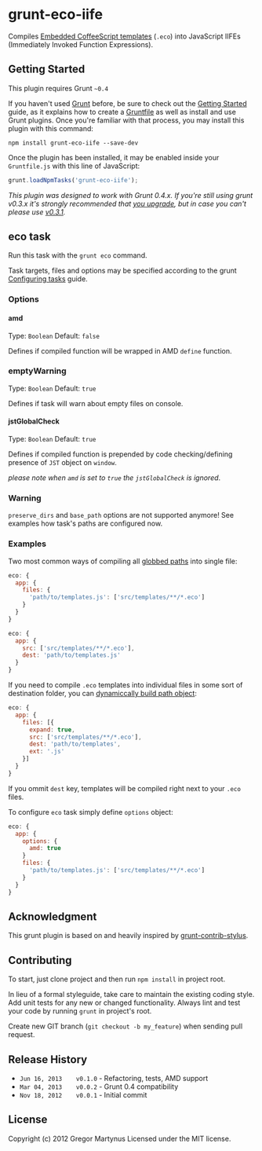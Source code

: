# grunt-eco-iife

Compiles [Embedded CoffeeScript templates](https://github.com/sstephenson/eco) (`.eco`) into JavaScript IIFEs (Immediately Invoked Function Expressions).

## Getting Started

This plugin requires Grunt `~0.4`

If you haven't used [Grunt](http://gruntjs.com/) before, be sure to check out the [Getting Started](http://gruntjs.com/getting-started) guide, as it explains how to create a [Gruntfile](http://gruntjs.com/sample-gruntfile) as well as install and use Grunt plugins. Once you're familiar with that process, you may install this plugin with this command:

```shell
npm install grunt-eco-iife --save-dev
```

Once the plugin has been installed, it may be enabled inside your `Gruntfile.js` with this line of JavaScript:

```js
grunt.loadNpmTasks('grunt-eco-iife');
```

*This plugin was designed to work with Grunt 0.4.x. If you're still using grunt v0.3.x it's strongly recommended that [you upgrade](http://gruntjs.com/upgrading-from-0.3-to-0.4), but in case you can't please use [v0.3.1](https://github.com/gruntjs/grunt-contrib-stylus/tree/grunt-0.3-stable).*

## eco task

Run this task with the `grunt eco` command.

Task targets, files and options may be specified according to the grunt [Configuring tasks](http://gruntjs.com/configuring-tasks) guide.

### Options

#### amd
Type: `Boolean`
Default: `false`

Defines if compiled function will be wrapped in AMD `define` function.

### emptyWarning

Type: `Boolean`
Default: `true`

Defines if task will warn about empty files on console.

#### jstGlobalCheck

Type: `Boolean`
Default: `true`

Defines if compiled function is prepended by code checking/defining presence of `JST` object on `window`.

*please note when `amd` is set to `true` the `jstGlobalCheck` is ignored*.

### Warning

`preserve_dirs` and `base_path` options are not supported anymore! See examples how task's paths are configured now.

### Examples

Two most common ways of compiling all [globbed paths](http://gruntjs.com/configuring-tasks#globbing-patterns) into single file:

```js
eco: {
  app: {
    files: {
      'path/to/templates.js': ['src/templates/**/*.eco']
    }
  }
}
```


```js
eco: {
  app: {
    src: ['src/templates/**/*.eco'],
    dest: 'path/to/templates.js'
  }
}
```
If you need to compile `.eco` templates into individual files in some sort of destination folder, you can [dynamiccally build path object](http://gruntjs.com/configuring-tasks#building-the-files-object-dynamically):

```js
eco: {
  app: {
    files: [{
      expand: true,
      src: ['src/templates/**/*.eco'],
      dest: 'path/to/templates',
      ext: '.js'
    }]
  }
}
```

If you ommit `dest` key, templates will be compiled right next to your `.eco` files.

To configure `eco` task simply define `options` object:

```js
eco: {
  app: {
    options: {
      amd: true
    }
    files: {
      'path/to/templates.js': ['src/templates/**/*.eco']
    }
  }
}
```

## Acknowledgment

This grunt plugin is based on and heavily inspired by [grunt-contrib-stylus](https://github.com/gruntjs/grunt-contrib-stylus).

## Contributing

To start, just clone project and then run `npm install` in project root.

In lieu of a formal styleguide, take care to maintain the existing coding style. Add unit tests for any new or changed functionality. Always lint and test your code by running `grunt` in project's root.

Create new GIT branch (`git checkout -b my_feature`) when sending pull request.

## Release History

* `Jun 16, 2013    v0.1.0` - Refactoring, tests, AMD support
* `Mar 04, 2013    v0.0.2` - Grunt 0.4 compatibility
* `Nov 18, 2012    v0.0.1` - Initial commit


## License
Copyright (c) 2012 Gregor Martynus
Licensed under the MIT license.

